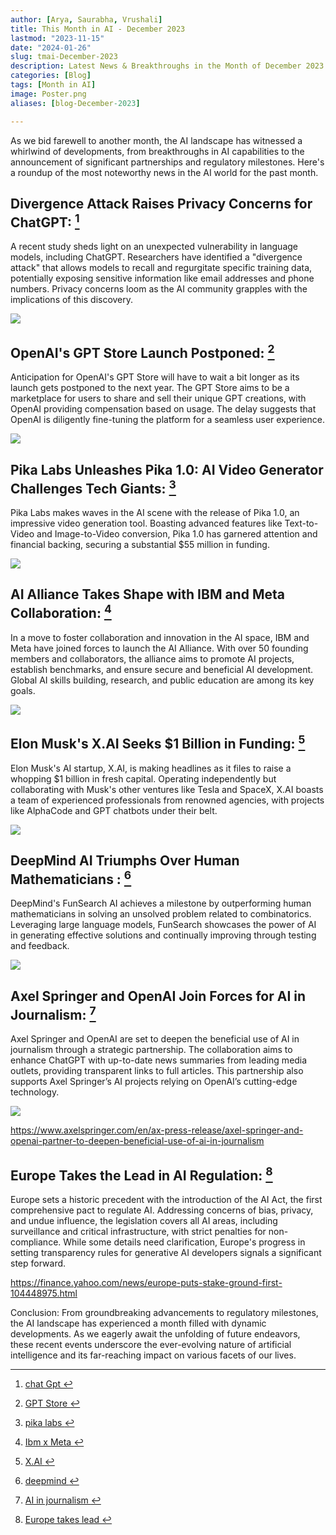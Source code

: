 ```yaml
---
author: [Arya, Saurabha, Vrushali]
title: This Month in AI - December 2023
lastmod: "2023-11-15"
date: "2024-01-26"
slug: tmai-December-2023
description: Latest News & Breakthroughs in the Month of December 2023 in AI.
categories: [Blog]
tags: [Month in AI]
image: Poster.png
aliases: [blog-December-2023]

---
```


As we bid farewell to another month, the AI landscape has witnessed a whirlwind of developments, from breakthroughs in AI capabilities to the announcement of significant partnerships and regulatory milestones. Here's a roundup of the most noteworthy news in the AI world for the past month.

##  Divergence Attack Raises Privacy Concerns for ChatGPT: [^1]
A recent study sheds light on an unexpected vulnerability in language models, including ChatGPT. Researchers have identified a "divergence attack" that allows models to recall and regurgitate specific training data, potentially exposing sensitive information like email addresses and phone numbers. Privacy concerns loom as the AI community grapples with the implications of this discovery.

![](chat_gpt.png)



##  OpenAI's GPT Store Launch Postponed: [^2]
Anticipation for OpenAI's GPT Store will have to wait a bit longer as its launch gets postponed to the next year. The GPT Store aims to be a marketplace for users to share and sell their unique GPT creations, with OpenAI providing compensation based on usage. The delay suggests that OpenAI is diligently fine-tuning the platform for a seamless user experience.


![](gpt_store.png)


##  Pika Labs Unleashes Pika 1.0: AI Video Generator Challenges Tech Giants: [^3]
Pika Labs makes waves in the AI scene with the release of Pika 1.0, an impressive video generation tool. Boasting advanced features like Text-to-Video and Image-to-Video conversion, Pika 1.0 has garnered attention and financial backing, securing a substantial $55 million in funding.


![](pika_lab.png)

##  AI Alliance Takes Shape with IBM and Meta Collaboration: [^4]
In a move to foster collaboration and innovation in the AI space, IBM and Meta have joined forces to launch the AI Alliance. With over 50 founding members and collaborators, the alliance aims to promote AI projects, establish benchmarks, and ensure secure and beneficial AI development. Global AI skills building, research, and public education are among its key goals.


![](ibm_meta.png)


##  Elon Musk's X.AI Seeks $1 Billion in Funding: [^5]
Elon Musk's AI startup, X.AI, is making headlines as it files to raise a whopping $1 billion in fresh capital. Operating independently but collaborating with Musk's other ventures like Tesla and SpaceX, X.AI boasts a team of experienced professionals from renowned agencies, with projects like AlphaCode and GPT chatbots under their belt.


![](x.ai.png)


##  DeepMind AI Triumphs Over Human Mathematicians : [^6]
DeepMind's FunSearch AI achieves a milestone by outperforming human mathematicians in solving an unsolved problem related to combinatorics. Leveraging large language models, FunSearch showcases the power of AI in generating effective solutions and continually improving through testing and feedback.


![](deepmind.png)


##  Axel Springer and OpenAI Join Forces for AI in Journalism: [^7]
Axel Springer and OpenAI are set to deepen the beneficial use of AI in journalism through a strategic partnership. The collaboration aims to enhance ChatGPT with up-to-date news summaries from leading media outlets, providing transparent links to full articles. This partnership also supports Axel Springer’s AI projects relying on OpenAI’s cutting-edge technology.

![](ai_journalism.png)

https://www.axelspringer.com/en/ax-press-release/axel-springer-and-openai-partner-to-deepen-beneficial-use-of-ai-in-journalism

##  Europe Takes the Lead in AI Regulation: [^8]
Europe sets a historic precedent with the introduction of the AI Act, the first comprehensive pact to regulate AI. Addressing concerns of bias, privacy, and undue influence, the legislation covers all AI areas, including surveillance and critical infrastructure, with strict penalties for non-compliance. While some details need clarification, Europe's progress in setting transparency rules for generative AI developers signals a significant step forward.



https://finance.yahoo.com/news/europe-puts-stake-ground-first-104448975.html

Conclusion:
From groundbreaking advancements to regulatory milestones, the AI landscape has experienced a month filled with dynamic developments. As we eagerly await the unfolding of future endeavors, these recent events underscore the ever-evolving nature of artificial intelligence and its far-reaching impact on various facets of our lives.


[^1]: [chat Gpt ](https://stackdiary.com/chatgpts-training-data-can-be-exposed-via-a-divergence-attack/)

[^2]: [GPT Store ](https://www.theverge.com/2023/12/1/23984497/openai-gpt-store-delayed-ai-gpt)

[^3]: [pika labs ](https://decrypt.co/207799/pika-ai-video-tool-blasts-out-of-beta)

[^4]: [Ibm x Meta ](https://newsroom.ibm.com/AI-Alliance-Launches-as-an-International-Community-of-Leading-Technology-Developers,-Researchers,-and-Adopters-Collaborating-Together-to-Advance-Open,-Safe,-Responsible-AI)

[^5]: [X.AI ](https://www.cnbc.com/2023/12/05/elon-musks-ai-startup-xai-files-to-raise-1-billion-.html)

[^6]: [deepmind ](https://www.nature.com/articles/d41586-023-04043-w)

[^7]: [AI in journalism ](https://www.axelspringer.com/en/ax-press-release/axel-springer-and-openai-partner-to-deepen-beneficial-use-of-ai-in-journalism)


[^8]: [Europe takes lead ](https://finance.yahoo.com/news/europe-puts-stake-ground-first-104448975.html)